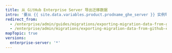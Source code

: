 ```yaml
---
title: 从 GitHub Enterprise Server 导出迁移数据
intro: '要从 {{ site.data.variables.product.prodname_ghe_server }} 实例导出迁移数据，您需要准备实例，锁定仓库，并生成迁移存档。 如果您计划更换平台或已准备好从试用实例转到生产实例，则应从 {{ site.data.variables.product.prodname_ghe_server }} 实例导出数据。'
redirect_from:
  - /enterprise/admin/guides/migrations/exporting-migration-data-from-github-enterprise/
  - /enterprise/admin/migrations/exporting-migration-data-from-github-enterprise-server
mapTopic: true
versions:
  enterprise-server: '*'
---
```


